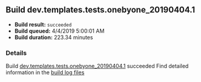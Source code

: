 ## Build dev.templates.tests.onebyone_20190404.1
- **Build result:** `succeeded`
- **Build queued:** 4/4/2019 5:00:01 AM
- **Build duration:** 223.34 minutes
### Details
Build [dev.templates.tests.onebyone_20190404.1](https://winappstudio.visualstudio.com/web/build.aspx?pcguid=a4ef43be-68ce-4195-a619-079b4d9834c2&builduri=vstfs%3a%2f%2f%2fBuild%2fBuild%2f27493) succeeded
Find detailed information in the [build log files](https://uwpctdiags.blob.core.windows.net/buildlogs/dev.templates.tests.onebyone_20190404.1_logs.zip)
